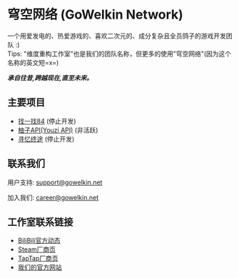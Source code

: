 # 穹空网络 (GoWelkin Network)
一个用爱发电的、热爱游戏的、喜欢二次元的、成分复杂且全员鸽子的游戏开发团队 :) <br>
Tips: "维度重构工作室"也是我们的团队名称，但更多的使用"穹空网络"(因为这个名称的英文短=x=) <br>

_**承自往昔,跨越现在,直至未来。**_

## 主要项目
- [找一找84](https://github.com/GoWelkinDev/84-Project) (停止开发)<br>
- [柚子API(Youzi API)](https://github.com/GoWelkinDev/Youzi-API) (非活跃)<br>
- [寻忆终途](https://github.com/GoWelkinDev/DimenBeat) (停止开发)

## 联系我们
用户支持: support@gowelkin.net

加入我们: career@gowelkin.net

## 工作室联系链接
- [BiliBili官方动态](https://space.bilibili.com/3546784620087914/dynamic)
- [Steam厂商页](https://store.steampowered.com/developer/DimenRefactor-Studio)
- [TapTap厂商页](https://www.taptap.cn/developer/281931)
- [我们的官方网站](https://www.gowelkin.net)

